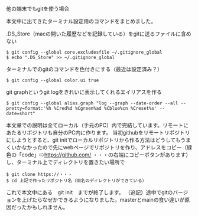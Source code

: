 他の端末でもgitを使う場合

本文中に出てきたターミナル設定用のコマンドをまとめました。

 .DS_Store（macの開いた履歴などを記録している）をgitに送るファイルに含めない

    $ git config --global core.excludesfile ~/.gitignore_global
    $ echo ".DS_Store" >> ~/.gitignore_global

 ターミナルでのgitのコマンドを色付きにする（最近は設定済み？）

    $ git config --global color.ui true 

 git graphというgit logをきれいに表示してくれるエイリアスを作る

    $ git config --global alias.graph "log --graph --date-order --all --pretty=format:'%h %Cred%d %Cgreen%ad %Cblue%cn %Creset%s' --date=short"


本文章での説明は全てローカル（手元のPC）内で完結しています。リモートにあたるリポジトリも自分のPC内に作ります。
当初githubをリモートリポジトリにしようとすると、git initでローカルリポジトリから作る方法はどうしてもうまくいかなかったので先にwebページでリポジトリを作り、アドレスをコピー（緑色の「code」⇨https://github.com/
・・・の右端にコピーボタンがあります）し、ターミナル上でディレクトリを置きたい場所で

    $ git clone https://・・・
    $ cd 上記で作ったリポジトリ名（同名のディレクトリができている）
    
これで本文中にある　git init　までが終了します。
（追記）途中でgitのバージョンを上げたらなぜかできるようになりました。masterとmainの食い違いが原因だったかもしれません。

